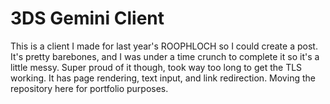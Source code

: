 # 3DS Gemini Client

This is a client I made for last year's ROOPHLOCH so I could create a post. It's pretty barebones, and I was under a time crunch to complete it so it's a little messy. Super proud of it though, took way too long to get the TLS working.
It has page rendering, text input, and link redirection.
Moving the repository here for portfolio purposes.
